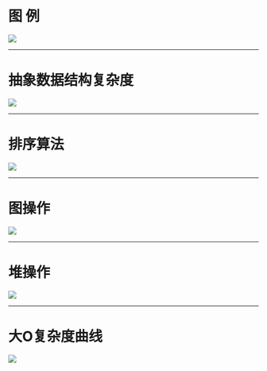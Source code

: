 # **图 例**

![](https://gitee.com/liuhuihe/Ehe/raw/master/images/Algorithm-20220302-140117-287348.png)

------

# **抽象数据结构复杂度**

![](https://gitee.com/liuhuihe/Ehe/raw/master/images/Algorithm-20220302-140117-291344.png)

------

# **排序算法**

![](https://gitee.com/liuhuihe/Ehe/raw/master/images/Algorithm-20220302-140117-295337.png)

------

# **图操作**

![](https://gitee.com/liuhuihe/Ehe/raw/master/images/Algorithm-20220302-140117-299997.png)

------

# **堆操作**

![](https://gitee.com/liuhuihe/Ehe/raw/master/images/Algorithm-20220302-140117-304658.png)

------

# **大O复杂度曲线**

![](https://gitee.com/liuhuihe/Ehe/raw/master/images/Algorithm-20220302-140117-309316.png)


